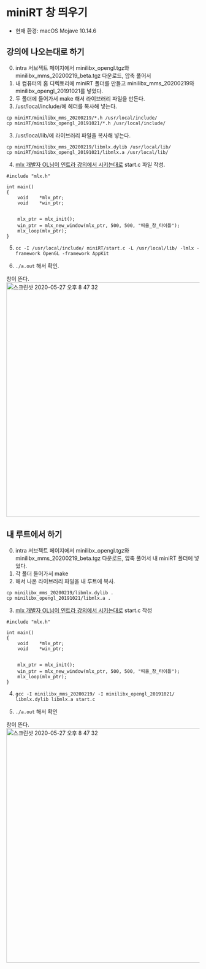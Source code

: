 # miniRT 창 띄우기

* 현재 환경: macOS Mojave 10.14.6


## 강의에 나오는대로 하기
0. intra 서브젝트 페이지에서 minilibx_opengl.tgz와  minilibx_mms_20200219_beta.tgz 다운로드, 압축 풀어서
1. 내 컴퓨터의 홈 디렉토리에 miniRT 폴더를 만들고 minilibx_mms_20200219와 minilibx_opengl_20191021를 넣었다. 
2. 두 폴더에 들어가서 make 해서 라이브러리 파일을 만든다.
3. /usr/local/include/에 헤더를 복사해 넣는다.

~~~
cp miniRT/minilibx_mms_20200219/*.h /usr/local/include/ 
cp miniRT/minilibx_opengl_20191021/*.h /usr/local/include/ 
~~~

3. /usr/local/lib/에 라이브러리 파일을 복사해 넣는다.

~~~
cp miniRT/minilibx_mms_20200219/libmlx.dylib /usr/local/lib/
cp miniRT/minilibx_opengl_20191021/libmlx.a /usr/local/lib/ 
~~~

4. [mlx 개발자 OL님이 인트라 강의에서 시키는대로](https://elearning.intra.42.fr/notions/minilibx/subnotions/mlx-introduction/videos/introduction-to-minilibx) start.c 파일 작성.

~~~
#include "mlx.h"

int	main()
{
	void	*mlx_ptr;
	void	*win_ptr;


	mlx_ptr = mlx_init();
	win_ptr = mlx_new_window(mlx_ptr, 500, 500, "띄울_창_타이틀");
	mlx_loop(mlx_ptr);
}
~~~

5. `cc -I /usr/local/include/ miniRT/start.c -L /usr/local/lib/ -lmlx -framework OpenGL -framework AppKit`

6. `./a.out` 해서 확인.

창이 뜬다.<br>
<img width="612" alt="스크린샷 2020-05-27 오후 8 47 32" src="https://user-images.githubusercontent.com/53321189/83015376-5498f580-a05b-11ea-9cfa-86d9b3c732bb.png">







## 내 루트에서 하기

0. intra 서브젝트 페이지에서 minilibx_opengl.tgz와  minilibx_mms_20200219_beta.tgz 다운로드, 압축 풀어서 내 miniRT 폴더에 넣었다.
1. 각 폴더 들어가서 make
2. 해서 나온 라이브러리 파일을 내 루트에 복사.

~~~
cp minilibx_mms_20200219/libmlx.dylib .
cp minilibx_opengl_20191021/libmlx.a .
~~~

3. [mlx 개발자 OL님이 인트라 강의에서 시키는대로](https://elearning.intra.42.fr/notions/minilibx/subnotions/mlx-introduction/videos/introduction-to-minilibx) start.c 작성

~~~
#include "mlx.h"

int	main()
{
	void	*mlx_ptr;
	void	*win_ptr;


	mlx_ptr = mlx_init();
	win_ptr = mlx_new_window(mlx_ptr, 500, 500, "띄울_창_타이틀");
	mlx_loop(mlx_ptr);
}
~~~

4. `gcc -I minilibx_mms_20200219/ -I minilibx_opengl_20191021/ libmlx.dylib libmlx.a start.c`

5. `./a.out` 해서 확인

창이 뜬다.<br>
<img width="612" alt="스크린샷 2020-05-27 오후 8 47 32" src="https://user-images.githubusercontent.com/53321189/83015376-5498f580-a05b-11ea-9cfa-86d9b3c732bb.png">

